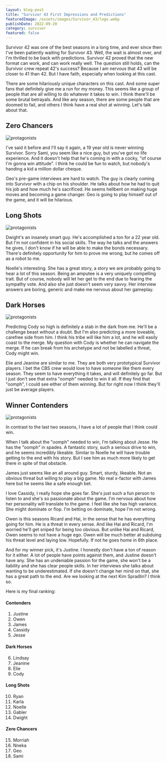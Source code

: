 ```yaml
---
layout: blog-post
title: "Survivor 43 First Impressions and Predictions"
featuredImage: /assets/images/Survivor_43/logo.webp
publishDate: 2022-09-20
category: survivor
featured: false
---
```


Survivor 42 was one of the best seasons in a long time, and ever since then I've been patiently waiting for Survivor 43. Well, the wait is almost over, and I'm thrilled to be back with predictions. Survivor 42 proved that the new format can work, and can work really well. The question still holds, can the Survivor crew repeat 42's success? Because I am nervous that 43 will be closer to 41 than 42. But I have faith, especially when looking at this cast.

There are some hilariously unique characters on this cast. And some super fans that definitely give me a run for my money. This seems like a group of people that are all willing to do whatever it takes to win. I think there'll be some brutal betrayals. And like any season, there are some people that are doomed to fail, and others I think have a real shot at winning. Let's talk about that.

## Zero Chancers

<img class="blog-image" src="/assets/images/Survivor_43/noshot.png" alt="protagonists" />

I've said it before and I'll say it again, a 19 year old is never winning Survivor. Sorry Sami, you seem like a nice guy, but you've got no life experience. And it doesn't help that he's coming in with a cocky, "of course I'm gonna win attitude". I think he could be fun to watch, but nobody's handing a kid a million dollar cheque.

Geo's pre-game interviews are hard to watch. The guy is clearly coming into Survivor with a chip on his shoulder. He talks about how he had to quit his job and how much he's sacrificed. He seems hellbent on making huge moves and becoming a game changer. Geo is going to play himself out of the game, and it will be hilarious.

## Long Shots

<img class="blog-image" src="/assets/images/Survivor_43/longshot.png" alt="protagonists" />

Dwight's an insanely smart guy. He's accomplished a ton for a 22 year old. But I'm not confident in his social skills. The way he talks and the answers he gives, I don't know if he will be able to make the bonds necessary. There's definitely opportunity for him to prove me wrong, but he comes off as a robot to me.

Noelle's interesting. She has a great story, a story we are probably going to hear a lot of this season. Being an amputee is a very uniquely compelling trait. But of course, nobody will let her get to the end due to fearing the sympathy vote. And also she just doesn't seem very savvy. Her interview answers are boring, generic and make me nervous about her gameplay.

## Dark Horses

<img class="blog-image" src="/assets/images/Survivor_43/darkhorse.png" alt="protagonists" />

Predicting Cody so high is definitely a stab in the dark from me. He'll be a challenge beast without a doubt. But I'm also predicting a more loveable, carefree side from him. I think his tribe will like him a lot, and he will easily coast to the merge. My question with Cody is whether he can navigate the merge. If he can break from his archetype and not be labelled a threat, Cody might win.

Elie and Jeanine are similar to me. They are both very prototypical Survivor players. I bet the CBS crew would love to have someone like them every season. They seem to have everything it takes, and will definitely go far. But I just don't see that extra "oomph" needed to win it all. If they find that "oomph", I could see either of them winning. But for right now I think they'll just be average players.

## Winner Contenders

<img class="blog-image" src="/assets/images/Survivor_43/contenders.png" alt="protagonists" />

In contrast to the last two seasons, I have a lot of people that I think could win.

When I talk about the "oomph" needed to win, I'm talking about Jesse. He has the "oomph" in spades. A fantastic story, such a serious drive to win, and he seems incredibly likeable. Similar to Noelle he will have trouble getting to the end with his story. But I see him as much more likely to get there in spite of that obstacle.

James just seems like an all around guy. Smart, sturdy, likeable. Not an obvious threat but willing to play a big game. No real x-factor with James here but he seems like a safe enough bet.

I love Cassidy, I really hope she goes far. She's just such a fun person to listen to and she's so passionate about the game. I'm nervous about how her personality will translate to the game. I feel like she has high variance. She might dominate or flop. I'm betting on dominate, hope I'm not wrong.

Owen is this seasons Ricard and Hai, in the sense that he has everything going for him. He is a threat in every sense. And like Hai and Ricard, I'm worried he'll get sniped for being too obvious. But unlike Hai and Ricard, Owen seems to not have a huge ego. Owen will be much better at subduing his threat level and laying low. Hopefully. If not he goes home in 6th place.

And for my winner pick, it's Justine. I honestly don't have a ton of reason for it either. A lot of people have points against them, and Justine doesn't have any. She has an undeniable passion for the game, she won't be a liability and she has clear people skills. In her interviews she talks about wanting to be underestimated. If she doesn't change her mind on that, she has a great path to the end. Are we looking at the next Kim Spradlin? I think so.

Here is my final ranking:

#### Contenders

1. Justine
2. Owen
3. James
4. Cassidy
5. Jesse

#### Dark Horses

6. Lindsay
7. Jeanine
8. Elie
9. Cody

#### Long Shots

10. Ryan
11. Karla
12. Noelle
13. Gabler
14. Dwight

#### Zero Chancers

15. Morriah
16. Nneka
17. Geo
18. Sami
